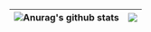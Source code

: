 | <img align="center" src="https://github-readme-stats.vercel.app/api?username=dmbaev&theme=default&include_all_commits=true&show_icons=true&hide_border=true" alt="Anurag's github stats" /> | <img align="center" src="https://github-readme-stats.vercel.app/api/top-langs/?username=dmbaev&theme=defaul&layout=compact&hide_border=true" /> |
| ------------- | ------------- |
